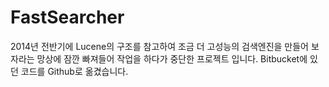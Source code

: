 # FastSearcher

2014년 전반기에 Lucene의 구조를 참고하여 조금 더 고성능의 검색엔진을 만들어 보자라는 망상에 잠깐 빠져들어 작업을 하다가 중단한 프로젝트 입니다. Bitbucket에 있던 코드를 Github로 옮겼습니다.

